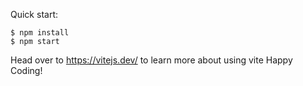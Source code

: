 Quick start:
```
$ npm install
$ npm start
````
Head over to https://vitejs.dev/ to learn more about using vite
Happy Coding!
